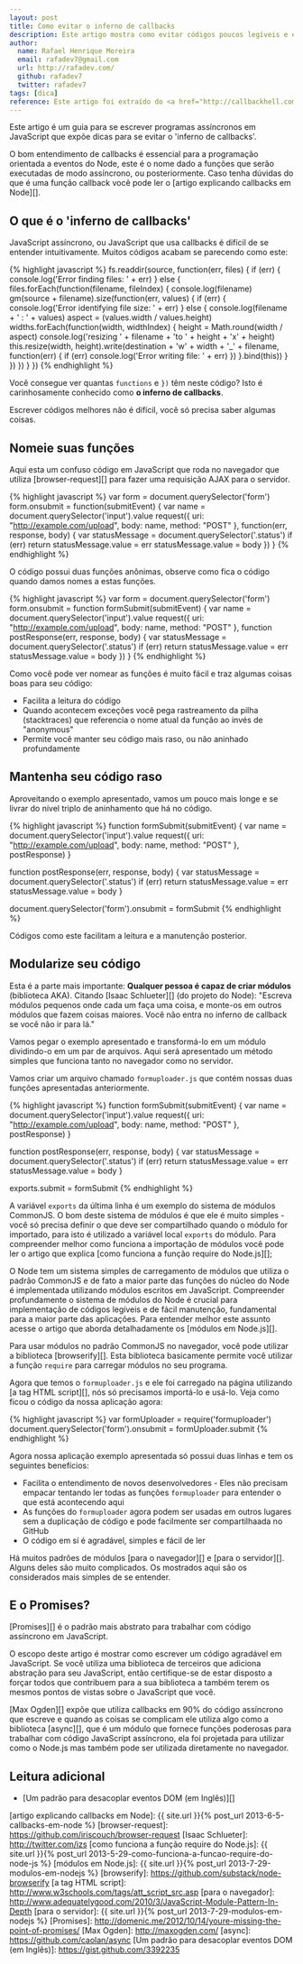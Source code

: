```yaml
---
layout: post
title: Como evitar o inferno de callbacks
description: Este artigo mostra como evitar códigos poucos legíveis e expõe as boas práticas da utilização de callbacks
author:
  name: Rafael Henrique Moreira
  email: rafadev7@gmail.com
  url: http://rafadev.com/
  github: rafadev7
  twitter: rafadev7
tags: [dica]
reference: Este artigo foi extraído do <a href="http://callbackhell.com/" rel="nofollow">artigo Callback Hell</a>, escrito por <a href="http://maxogden.com/" rel="nofollow">Max Ogden</a>, disponível no <a href="https://github.com/maxogden/callback-hell" rel="nofollow">repositório do GitHub</a>, traduzido e adaptado por <a href="http://rafadev.com/">mim RafaDev</a>.
---
```

Este artigo é um guia para se escrever programas assíncronos em JavaScript que expõe dicas para se evitar o 'inferno de callbacks'.

O bom entendimento de callbacks é essencial para a programação orientada a eventos do Node, este é o nome dado a funções que serão executadas de modo assíncrono, ou posteriormente. Caso tenha dúvidas do que é uma função callback você pode ler o [artigo explicando callbacks em Node][].

## O que é o 'inferno de callbacks'

JavaScript assíncrono, ou JavaScript que usa callbacks é difícil de se entender intuitivamente. Muitos códigos acabam se parecendo como este:

{% highlight javascript %}
fs.readdir(source, function(err, files) {
  if (err) {
    console.log('Error finding files: ' + err)
  } else {
    files.forEach(function(filename, fileIndex) {
      console.log(filename)
      gm(source + filename).size(function(err, values) {
        if (err) {
          console.log('Error identifying file size: ' + err)
        } else {
          console.log(filename + ' : ' + values)
          aspect = (values.width / values.height)
          widths.forEach(function(width, widthIndex) {
            height = Math.round(width / aspect)
            console.log('resizing ' + filename + 'to ' + height + 'x' + height)
            this.resize(width, height).write(destination + 'w' + width + '_' + filename, function(err) {
              if (err) console.log('Error writing file: ' + err)
            })
          }.bind(this))
        }
      })
    })
  }
})
{% endhighlight %}

Você consegue ver quantas `functions` e `})` têm neste código? Isto é carinhosamente conhecido como **o inferno de callbacks**.

Escrever códigos melhores não é difícil, você só precisa saber algumas coisas.

## Nomeie suas funções

Aqui esta um confuso código em JavaScript que roda no navegador que utiliza [browser-request][] para fazer uma requisição AJAX para o servidor.

{% highlight javascript %}
var form = document.querySelector('form')
form.onsubmit = function(submitEvent) {
  var name = document.querySelector('input').value
  request({
    uri: "http://example.com/upload",
    body: name,
    method: "POST"
  }, function(err, response, body) {
    var statusMessage = document.querySelector('.status')
    if (err) return statusMessage.value = err
    statusMessage.value = body
  })
}
{% endhighlight %}

O código possui duas funções anônimas, observe como fica o código quando damos nomes a estas funções.

{% highlight javascript %}
var form = document.querySelector('form')
form.onsubmit = function formSubmit(submitEvent) {
  var name = document.querySelector('input').value
  request({
    uri: "http://example.com/upload",
    body: name,
    method: "POST"
  }, function postResponse(err, response, body) {
    var statusMessage = document.querySelector('.status')
    if (err) return statusMessage.value = err
    statusMessage.value = body
  })
}
{% endhighlight %}

Como você pode ver nomear as funções é muito fácil e traz algumas coisas boas para seu código:

- Facilita a leitura do código
- Quando acontecem exceções você pega rastreamento da pilha (stacktraces) que referencia o nome atual da função ao invés de "anonymous"
- Permite você manter seu código mais raso, ou não aninhado profundamente

## Mantenha seu código raso

Aproveitando o exemplo apresentado, vamos um pouco mais longe e se livrar do nível triplo de aninhamento que há no código.

{% highlight javascript %}
function formSubmit(submitEvent) {
  var name = document.querySelector('input').value
  request({
    uri: "http://example.com/upload",
    body: name,
    method: "POST"
  }, postResponse)
}

function postResponse(err, response, body) {
  var statusMessage = document.querySelector('.status')
  if (err) return statusMessage.value = err
  statusMessage.value = body
}

document.querySelector('form').onsubmit = formSubmit
{% endhighlight %}

Códigos como este facilitam a leitura e a manutenção posterior.

## Modularize seu código

Esta é a parte mais importante: **Qualquer pessoa é capaz de criar módulos** (biblioteca AKA). Citando [Isaac Schlueter][] (do projeto do Node): "Escreva módulos pequenos onde cada um faça uma coisa, e monte-os em outros módulos que fazem coisas maiores. Você não entra no inferno de callback se você não ir para lá."

Vamos pegar o exemplo apresentado e transformá-lo em um módulo dividindo-o em um par de arquivos. Aqui será apresentado um método simples que funciona tanto no navegador como no servidor.

Vamos criar um arquivo chamado `formuploader.js` que contém nossas duas funções apresentadas anteriormente.

{% highlight javascript %}
function formSubmit(submitEvent) {
  var name = document.querySelector('input').value
  request({
    uri: "http://example.com/upload",
    body: name,
    method: "POST"
  }, postResponse)
}

function postResponse(err, response, body) {
  var statusMessage = document.querySelector('.status')
  if (err) return statusMessage.value = err
  statusMessage.value = body
}

exports.submit = formSubmit
{% endhighlight %}

A variável `exports` da última linha é um exemplo do sistema de módulos CommonJS. O bom deste sistema de módulos é que ele é muito simples - você só precisa definir o que deve ser compartilhado quando o módulo for importado, para isto é utilizado a variável local `exports` do módulo. Para compreender melhor como funciona a importação de módulos você pode ler o artigo que explica [como funciona a função require do Node.js][];

O Node tem um sistema simples de carregamento de módulos que utiliza o padrão CommonJS e de fato a maior parte das funções do núcleo do Node é implementada utilizando módulos escritos em JavaScript. Compreender profundamente o sistema de módulos do Node é crucial para implementação de códigos legíveis e de fácil manutenção, fundamental para a maior parte das aplicações. Para entender melhor este assunto acesse o artigo que aborda detalhadamente os [módulos em Node.js][].

Para usar módulos no padrão CommonJS no navegador, você pode utilizar a biblioteca [browserify][]. Esta biblioteca basicamente permite você utilizar a função `require` para carregar módulos no seu programa.

Agora que temos o `formuploader.js` e ele foi carregado na página utilizando [a tag HTML script][], nós só precisamos importá-lo e usá-lo. Veja como ficou o código da nossa aplicação agora:

{% highlight javascript %}
var formUploader = require('formuploader')
document.querySelector('form').onsubmit = formUploader.submit
{% endhighlight %}

Agora nossa aplicação exemplo apresentada só possui duas linhas e tem os seguintes benefícios:

- Facilita o entendimento de novos desenvolvedores - Eles não precisam empacar tentando ler todas as funções `formuploader` para entender o que está acontecendo aqui
- As funções do `formuploader` agora podem ser usadas em outros lugares sem a duplicação de código e pode facilmente ser compartilhaada no GitHub
- O código em sí é agradável, simples e fácil de ler

Há muitos padrões de módulos [para o navegador][] e [para o servidor][]. Alguns deles são muito complicados. Os mostrados aqui são os considerados mais simples de se entender.

## E o Promises?

[Promises][] é o padrão mais abstrato para trabalhar com código assíncrono em JavaScript.

O escopo deste artigo é mostrar como escrever um código agradável em JavaScript. Se você utiliza uma biblioteca de terceiros que adiciona abstração para seu JavaScript, então certifique-se de estar disposto a forçar todos que contribuem para a sua biblioteca a também terem os mesmos pontos de vistas sobre o JavaScript que você.

[Max Ogden][] expõe que utiliza callbacks em 90% do código assíncrono que escreve e quando as coisas se complicam ele utiliza algo como a biblioteca [async][], que é um módulo que fornece funções poderosas para trabalhar com código JavaScript assíncrono, ela foi projetada para utilizar como o Node.js mas também pode ser utilizada diretamente no navegador.

## Leitura adicional

- [Um padrão para desacoplar eventos DOM (em Inglês)][]






[artigo explicando callbacks em Node]: {{ site.url }}{% post_url 2013-6-5-callbacks-em-node %}
[browser-request]: https://github.com/iriscouch/browser-request
[Isaac Schlueter]: http://twitter.com/izs
[como funciona a função require do Node.js]: {{ site.url }}{% post_url 2013-5-29-como-funciona-a-funcao-require-do-node-js %}
[módulos em Node.js]: {{ site.url }}{% post_url 2013-7-29-modulos-em-nodejs %}
[browserify]: https://github.com/substack/node-browserify
[a tag HTML script]: http://www.w3schools.com/tags/att_script_src.asp
[para o navegador]: http://www.adequatelygood.com/2010/3/JavaScript-Module-Pattern-In-Depth
[para o servidor]: {{ site.url }}{% post_url 2013-7-29-modulos-em-nodejs %}
[Promises]: http://domenic.me/2012/10/14/youre-missing-the-point-of-promises/
[Max Ogden]: http://maxogden.com/
[async]: https://github.com/caolan/async
[Um padrão para desacoplar eventos DOM (em Inglês)]: https://gist.github.com/3392235

